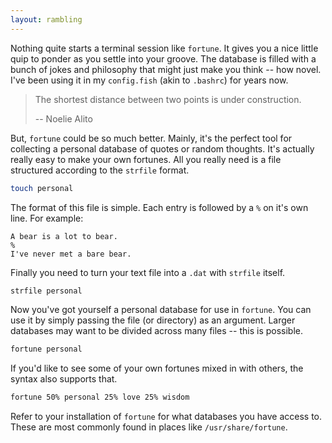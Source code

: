 ```yaml
---
layout: rambling
---
```


Nothing quite starts a terminal session like `fortune`. It gives you a nice
little quip to ponder as you settle into your groove. The database is filled
with a bunch of jokes and philosophy that might just make you think
-- how novel. I've been using it in my `config.fish` (akin to `.bashrc`) for
years now.

> The shortest distance between two points is under construction.
>
> -- Noelie Alito

But, `fortune` could be so much better. Mainly, it's the perfect tool for
collecting a personal database of quotes or random thoughts. It's actually
really easy to make your own fortunes. All you really need is a file
structured according to the `strfile` format.

```sh
touch personal
```

The format of this file is simple. Each entry is followed by a `%` on it's own
line. For example:

```
A bear is a lot to bear.
%
I've never met a bare bear.
```

Finally you need to turn your text file into a `.dat` with `strfile` itself.

```sh
strfile personal
```

Now you've got yourself a personal database for use in `fortune`. You can use
it by simply passing the file (or directory) as an argument. Larger databases
may want to be divided across many files -- this is possible.

```sh
fortune personal
```


If you'd like to see some of your own fortunes mixed in with others, the syntax
also supports that.

```sh
fortune 50% personal 25% love 25% wisdom
```

Refer to your installation of `fortune` for what databases you have access to.
These are most commonly found in places like `/usr/share/fortune`.
